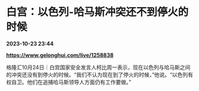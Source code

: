 # 白宫：以色列-哈马斯冲突还不到停火的时候

**2023-10-23 23:44**

**https://www.gelonghui.com/live/1258838**

格隆汇10月24日｜白宫国家安全发言人柯比周一表示，现在以色列与哈马斯之间的冲突还没有到停火的时候。“我们不认为现在到了停火的时候，”他说。“以色列有权自卫。他们在追捕哈马斯领导人方面仍有工作要做。”